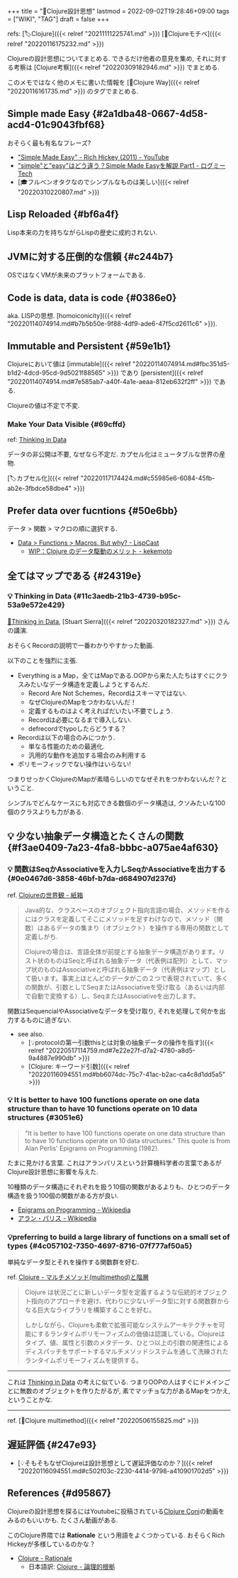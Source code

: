 +++
title = "📝Clojure設計思想"
lastmod = 2022-09-02T19:28:46+09:00
tags = ["WIKI", "TAG"]
draft = false
+++

refs: [🏷Clojure]({{< relref "20211111225741.md" >}}) [📝Clojureモチベ]({{< relref "20220116175232.md" >}})

Clojureの設計思想についてまとめる. できるだけ他者の意見を集め, それに対する考察は [Clojure考察]({{< relref "20220309182946.md" >}}) でまとめる.

このメモではなく他のメモに書いた情報を [🔖Clojure Way]({{< relref "20220116161735.md" >}}) のタグでまとめる.


## Simple made Easy {#2a1dba48-0667-4d58-acd4-01c9043fbf68}

おそらく最も有名なフレーズ?

-   ["Simple Made Easy" - Rich Hickey (2011) - YouTube](https://www.youtube.com/watch?v=SxdOUGdseq4)
-   ["simple"と"easy"はどう違う？Simple Made Easyを解説 Part1 - ログミーTech](https://logmi.jp/tech/articles/321962)
-   [🎓フルベンオタクなのでシンプルなものは美しい]({{< relref "20220310220807.md" >}})


## Lisp Reloaded {#bf6a4f}

Lisp本来の力を持ちながらLispの歴史に成約されない.


## JVMに対する圧倒的な信頼 {#c244b7}

OSではなくVMが未来のプラットフォームである.


## Code is data, data is code {#0386e0}

aka. LISPの思想. [homoiconicity]({{< relref "20220114074914.md#b7b5b50e-9f88-4df9-ade6-47f5cd2611c6" >}}).


## Immutable and Persistent {#59e1b1}

Clojureにおいて値は [immutable]({{< relref "20220114074914.md#fbc351d5-b1d2-4dcd-95cd-9d5021f88565" >}}) であり [persistent]({{< relref "20220114074914.md#7e585ab7-a40f-4a1e-aeaa-812eb632f2ff" >}}) である.

Clojureの値は不定で不変.


### Make Your Data Visible {#69cffd}

ref: [Thinking in Data](#11c3aedb-21b3-4739-b95c-53a9e572e429)

データの非公開は不要, なぜなら不定だ. カプセル化はミュータブルな世界の産物.

[🏷カプセル化]({{< relref "20220117174424.md#c55985e6-6084-45fb-ab2e-3fbdce58dbe4" >}})


## Prefer data over fucntions {#50e6bb}

データ > 関数 > マクロの順に選択する.

-   [Data > Functions > Macros. But why? - LispCast](https://lispcast.com/data-functions-macros-why/)
    -   [WIP：Clojure のデータ駆動のメリット - kekemoto](https://scrapbox.io/kekemoto/WIP%EF%BC%9AClojure_%E3%81%AE%E3%83%87%E3%83%BC%E3%82%BF%E9%A7%86%E5%8B%95%E3%81%AE%E3%83%A1%E3%83%AA%E3%83%83%E3%83%88)


## 全てはマップである {#24319e}


### <span class="org-todo todo _">💡</span> Thinking in Data {#11c3aedb-21b3-4739-b95c-53a9e572e429}

[🔗Thinking in Data](https://www.infoq.com/presentations/Thinking-in-Data/), [Stuart Sierra]({{< relref "20220320182327.md" >}}) さんの講演.

おそらくRecordの説明で一番わかりやすかった動画.

以下のことを強烈に主張.

-   Everything is a Map，全てはMapである.OOPから来た人たちはすぐにクラスみたいなデータ構造を定義しようとするんだ.
    -   Record Are Not Schemes，Recordはスキーマではない.
    -   なぜClojureのMapをつかわないんだ！
    -   定義するものはよく考えればだいたい不要でしょう.
    -   Recordは必要になるまで導入しない.
    -   defrecordでtypoしたらどうする？
-   Recordは以下の場合のみにつかう.
    -   単なる性能のための最適化.
    -   汎用的な動作を追加する場合のみ利用する
-   ポリモーフィックでない操作はいらない!

つまりせっかくClojureのMapが素晴らしいのでなぜそれをつかわないんだ？ということ.

シンプルでどんなケースにも対応できる数個のデータ構造は, クソみたいな100個のクラスよりも力がある.


## <span class="org-todo todo _">💡</span> 少ない抽象データ構造とたくさんの関数 {#f3ae0409-7a23-4fa8-bbbc-a075ae4af630}


### <span class="org-todo todo _">💡</span> 関数はSeqかAssociativeを入力しSeqかAssociativeを出力する {#0e0467d6-3858-46bf-b7da-d684907d237d}

ref. [Clojureの世界観 - 紙箱](https://boxofpapers.hatenablog.com/entry/2017/04/10/154333)

> Java的な、クラスベースのオブジェクト指向言語の場合、メソッドを作るにはクラスを定義してそこにメソッドを足すわけなので、メソッド（関数）はあるデータの集まり（オブジェクト）を操作する専用の関数として定義しがち.
>
> Clojureの場合は、言語全体が前提とする抽象データ構造があります。リスト状のものはSeqと呼ばれる抽象データ（代表例は配列）として、マップ状のものはAssociativeと呼ばれる抽象データ（代表例はマップ）として扱います。事実上ほとんどのデータがこの２つで表現されていて、多くの関数が、引数としてSeqまたはAssociativeを受け取る（あるいは内部で自動で変換する）し、SeqまたはAssociativeを出力します。

関数はSequencialやAssociativeなデータを受け取り, それを処理して何かを出力するものに過ぎない.

-   see also.
    -   [💡protocolの第一引数thisとは対象の抽象データの操作を指す]({{< relref "20220517114759.md#7e22e27f-d7a2-4780-a8d5-9a4887e990db" >}})
    -   [Clojure: キーワード引数]({{< relref "20220116094551.md#bb6074dc-75c7-41ac-b2ac-ca4c8d1dd5a5" >}})


### <span class="org-todo todo _">💡</span> It is better to have 100 functions operate on one data structure than to have 10 functions operate on 10 data structures {#3051e6}

> "It is better to have 100 functions operate on one data structure than to have 10 functions operate on 10 data structures." This quote is from Alan Perlis' Epigrams on Programming (1982).

たまに見かける言葉. これはアランパリスという計算機科学者の言葉であるがClojure設計思想に影響を与えた.

10種類のデータ構造にそれぞれを扱う10個の関数があるよりも、ひとつのデータ構造を扱う100個の関数がある方が良い.

-   [Epigrams on Programming - Wikipedia](https://en.wikipedia.org/wiki/Epigrams_on_Programming)
-   [アラン・パリス - Wikipedia](https://ja.wikipedia.org/wiki/%E3%82%A2%E3%83%A9%E3%83%B3%E3%83%BB%E3%83%91%E3%83%AA%E3%82%B9)


### 💡preferring to build a large library of functions on a small set of types {#4c057102-7350-4697-8716-07f777af50a5}

単純なデータ型とそれを操作する関数群を好む.

ref. [Clojure - マルチメソッド(multimethod)と階層](https://japan-clojurians.github.io/clojure-site-ja/reference/multimethods)

> Clojure は状況ごとに新しいデータ型を定義するような伝統的オブジェクト指向のアプローチを避け、代わりに少ないデータ型に対する関数群からなる巨大なライブラリを構築することを好む。
>
> しかしながら、Clojureも柔軟で拡張可能なシステムアーキテクチャを可能にするランタイムポリモーフィズムの価値は認識している。Clojureはタイプ、値、属性と引数のメタデータ、ひとつ以上の引数の関連性によるディスパッチをサポートするマルチメソッドシステムを通して洗練されたランタイムポリモーフィズムを提供する。

---

これは [Thinking in Data](#11c3aedb-21b3-4739-b95c-53a9e572e429) の考えに似ている. つまりOOPの人はすぐにドメインごとに無数のオブジェクトを作りたがるが, 素でマッチョな力があるMapをつかえ, ということかな.

---

ref. [📝Clojure multimethod]({{< relref "20220506155825.md" >}})


## 遅延評価 {#247e93}

-   [💡そもそもなぜClojureは設計思想として遅延評価なのか？]({{< relref "20220116094551.md#c502f03c-2230-4414-9798-a410901702d5" >}})


## References {#d95867}

Clojureの設計思想を探るにはYoutubeに投稿されている[Clojure Conj](https://www.youtube.com/user/ClojureTV)の動画をみるのもいいかも. たくさん動画がある.

このClojure界隈では **Rationale** という用語をよくつかっている. おそらくRich Hickeyが多様しているのかな？

-   [Clojure - Rationale](https://clojure.org/about/rationale)
    -   日本語訳: [Clojure - 論理的根拠](https://japan-clojurians.github.io/clojure-site-ja/about/rationale.html)
